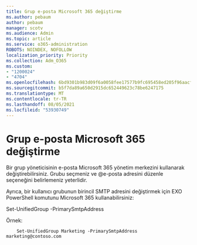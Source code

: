 ```yaml
---
title: Grup e-posta Microsoft 365 değiştirme
ms.author: pebaum
author: pebaum
manager: scotv
ms.audience: Admin
ms.topic: article
ms.service: o365-administration
ROBOTS: NOINDEX, NOFOLLOW
localization_priority: Priority
ms.collection: Adm_O365
ms.custom:
- "1200024"
- "4704"
ms.openlocfilehash: 6bd9301b983d09f6a0058fee17577b9fc695458ed205f96aacf79a87e4a91e34
ms.sourcegitcommit: b5f7da89a650d2915dc652449623c78be6247175
ms.translationtype: MT
ms.contentlocale: tr-TR
ms.lasthandoff: 08/05/2021
ms.locfileid: "53930749"
---
```

# <a name="change-email-address-of-a-microsoft-365-group"></a>Grup e-posta Microsoft 365 değiştirme

Bir grup yöneticisinin e-posta Microsoft 365 yönetim merkezini kullanarak değiştirebilirsiniz. Grubu seçmeniz ve @e-posta adresini düzenle seçeneğini belirlemeniz yeterlidir.

Ayrıca, bir kullanıcı grubunun birincil SMTP adresini değiştirmek için EXO PowerShell komutunu Microsoft 365 kullanabilirsiniz:

Set-UnifiedGroup <Group Name> -PrimarySmtpAddress <new SMTP Address>

Örnek: 

```
    Set-UnifiedGroup Marketing -PrimarySmtpAddress marketing@contoso.com
```
